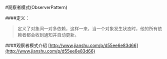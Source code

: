 #观察者模式(ObserverPattern)

####定义：
> 定义了对象间一对多依赖，这样一来，当一个对象发生状态时，他的所有依赖者都会收到通知并自动更新。

####观察者模式介绍
[http://www.jianshu.com/p/d55ee6e83d66](http://www.jianshu.com/p/d55ee6e83d66)

